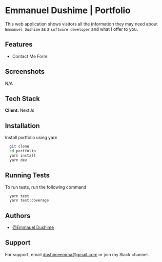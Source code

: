 # Emmanuel Dushime | Portfolio

This web application shows visitors all the information they may need about `Emmanuel Dushime` as a `software developer` and what I offer to you.

## Features

- Contact Me Form

## Screenshots

N/A

## Tech Stack

**Client:** NextJs

## Installation

Install portfolio using yarn

```bash
  git clone
  cd portfolio
  yarn install
  yarn dev
```

## Running Tests

To run tests, run the following command

```bash
  yarn test
  yarn test:coverage
```

## Authors

- [@Emmauel Dushime](hhttps://github.com/dushimeemma)

## Support

For support, email dushimeemma@gmail.com or join my Slack channel.
